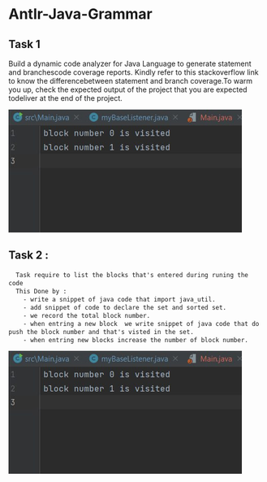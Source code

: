 # Antlr-Java-Grammar
## Task 1
Build a dynamic code analyzer for Java Language to generate statement and branchescode coverage reports. Kindly refer to this stackoverflow link to know the differencebetween statement and branch coverage.To warm you up, check the expected output of the project that you are expected todeliver at the end of the project.
  
![Task 1](https://github.com/sayedhassan-a/Antlr-Java-Grammar/blob/master/2.jpg)
## Task 2 : 
   
      Task require to list the blocks that's entered during runing the code 
      This Done by :
        - write a snippet of java code that import java_util.
        - add snippet of code to declare the set and sorted set.
        - we record the total block number.
        - when entring a new block  we write snippet of java code that do push the block number and that's visted in the set.
        - when entring new blocks increase the number of block number.
![Task 2](https://github.com/sayedhassan-a/Antlr-Java-Grammar/blob/master/2.jpg)
       
    
